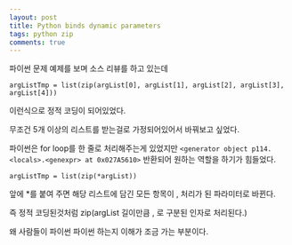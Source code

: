 ```yaml
---
layout: post
title: Python binds dynamic parameters
tags: python zip
comments: true
---
```

파이썬 문제 예제를 보며 소스 리뷰를 하고 있는데

```argListTmp = list(zip(argList[0], argList[1], argList[2], argList[3], argList[4]))```

이런식으로 정적 코딩이 되어있었다.

무조건 5개 이상의 리스트를 받는걸로 가정되어있어서 바꿔보고 싶었다.

파이썬은 for loop를 한 줄로 처리해주는게 있었지만
```<generator object p114.<locals>.<genexpr> at 0x027A5610>```
 반환되어 원하는 역할을 하기가 힘들었다.

```argListTmp = list(zip(*argList))```

앞에 *를 붙여 주면 해당 리스트에 담긴 모든 항목이 , 처리가 된 파라미터로 바뀐다.

즉 정적 코딩된것처럼 zip(argList 길이만큼 , 로 구분된 인자로 처리된다.)

왜 사람들이 파이썬 파이썬 하는지 이해가 조금 가는 부분이다.


